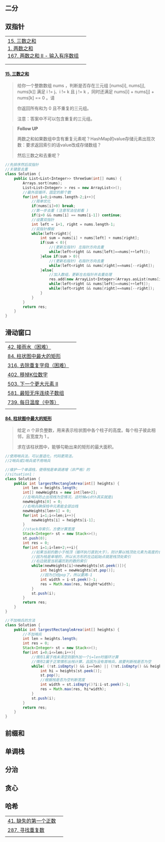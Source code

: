 ## 二分



## 双指针

|                                                              |      |
| ------------------------------------------------------------ | ---- |
| [15. 三数之和](https://leetcode.cn/problems/3sum/)<br />[1. 两数之和](https://leetcode.cn/problems/two-sum/)<br />[167. 两数之和 II - 输入有序数组](https://leetcode.cn/problems/two-sum-ii-input-array-is-sorted/) |      |
|                                                              |      |
|                                                              |      |



#### [15. 三数之和](https://leetcode.cn/problems/3sum/)

>给你一个整数数组 nums ，判断是否存在三元组 [nums[i], nums[j], nums[k]] 满足 i != j、i != k 且 j != k ，同时还满足 nums[i] + nums[j] + nums[k] == 0 。请
>
>你返回所有和为 0 且不重复的三元组。
>
>注意：答案中不可以包含重复的三元组。
>

>**Follow UP**
>
>两数之和如果数组中含有重复元素呢？HashMap的value存储元素出现次数：要求返回索引的话value改成存储数组？
>
>然后三数之和去重呢？

```c++
//先排序然后双指针
//关键是去重
class Solution {
    public List<List<Integer>> threeSum(int[] nums) {
        Arrays.sort(nums);
        List<List<Integer> > res = new ArrayList<>();
        //最外层循环，固定的那个数
        for(int i=0;i<nums.length-2;i++){
            //简单优化
            if(nums[i]>0) break;
            //第一步去重 (注意写法往前看 )
            if(i>0 && nums[i] == nums[i-1]) continue;
            //设置双指针
            int left = i+1, right = nums.length-1;
            //双指针模板
            while(left<right){
                int sum = nums[i] + nums[left] + nums[right];
                if(sum < 0){
                    //(更新左指针) 左指针方向去重
                    while(left<right && nums[left]==nums[++left]);
                }else if(sum > 0){
                    //(更新右指针) 右指针方向去重
                    while(left<right && nums[right]==nums[--right]);
                }else{
                    //加入数组，更新左右指针并去重处理
                    res.add(new ArrayList<Integer>(Arrays.asList(nums[i], nums[left], nums[right]) ) );
                    while(left<right && nums[left]==nums[++left]);
                    while(left<right && nums[right]==nums[--right]);
                }
            }
        }
        return res;
    }
}
```



## 滑动窗口

|                                                              |      |
| ------------------------------------------------------------ | ---- |
| [ 42. 接雨水（困难）](https://leetcode-cn.com/problems/trapping-rain-water/) |      |
| [84. 柱状图中最大的矩形](https://leetcode.cn/problems/largest-rectangle-in-histogram/) |      |
| [ 316. 去除重复字母（困难）](https://leetcode-cn.com/problems/remove-duplicate-letters/) |      |
| [ 402. 移掉K位数字](https://leetcode-cn.com/problems/remove-k-digits/) |      |
| [503. 下一个更大元素 II](https://leetcode.cn/problems/next-greater-element-ii/) |      |
| [581. 最短无序连续子数组](https://leetcode-cn.com/problems/shortest-unsorted-continuous-subarray/) |      |
| [ 739. 每日温度（中等）](https://leetcode-cn.com/problems/daily-temperatures/) |      |
|                                                              |      |



#### [84. 柱状图中最大的矩形](https://leetcode.cn/problems/largest-rectangle-in-histogram/)

>给定 *n* 个非负整数，用来表示柱状图中各个柱子的高度。每个柱子彼此相邻，且宽度为 1 。
>
>求在该柱状图中，能够勾勒出来的矩形的最大面积。

```java
//使用哨兵法，可以普适化，代码更简洁。
//2哨兵或1哨兵或不用哨兵

//维护一个单调栈，使得栈是单调递增（非严格）的 
//situation1：
class Solution {
    public int largestRectangleArea(int[] heights) {
        int len = heights.length;
        int[] newHeights = new int[len+2];
        //左哨兵防止出现栈为空情况，这时候width其实就是i
        newHeights[0] = 0;
        //右哨兵确保栈中元素能全部出栈
        newHeights[len+1] = 0;
        for(int i=1;i<=len;i++){
            newHeights[i] = heights[i-1];
        }
        //stack存索引，方便计算宽度
        Stack<Integer> st = new Stack<>();
        st.push(0);
        int res = 0;
        for(int i=1;i<len+2;++i){
            //如果当前的数小于栈顶（循环执行直到大于），则计算以栈顶处元素为高度的长方形面积
            //因为栈是单增的，所以长方形的左边起始点就是栈顶处索引
            //右边就是当前遍历到的数的索引
            while(newHeights[i]<newHeights[st.peek()]){
                int height = newHeights[st.pop()];
                //因为已经pop了，所以要再-1
                int width = i-st.peek()-1;
                res = Math.max(res, height*width);
            }
            st.push(i);
        }
        return res;
    }
}

//不加哨兵的方法
class Solution {
    public int largestRectangleArea(int[] heights) {
        //不加哨兵
        int len = heights.length;
        int res = 0;
        Stack<Integer> st = new Stack<>();
        for(int i=0;i<=len;i++){
            //情形1属于栈未清空则额外加一个i=len时循环计算 
            //情形2属于正常情形出栈计算，且因为没有首哨兵，故要判断栈是否为空
            while( (!st.isEmpty() && i==len) || (!st.isEmpty() && heights[i]<heights[st.peek()] ) ){
                int hi = heights[st.peek()];
                st.pop();
                //根据栈是否为空判断宽度
                int width = st.isEmpty()?i:i-st.peek()-1;
                res = Math.max(res, hi*width);
            }
            st.push(i);
        }
        return res;
    }
}


```



## 前缀和



## 单调栈



## 分治



## 贪心



## 哈希

|                                                              |      |
| ------------------------------------------------------------ | ---- |
| [41. 缺失的第一个正数](https://leetcode.cn/problems/first-missing-positive/) |      |
| [287. 寻找重复数](https://leetcode.cn/problems/find-the-duplicate-number/) |      |
|                                                              |      |

